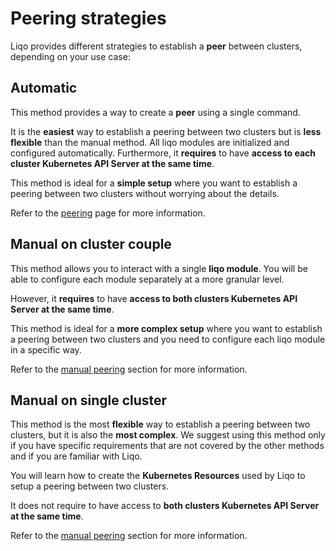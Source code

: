 # Peering strategies

Liqo provides different strategies to establish a **peer** between clusters, depending on your use case:

## Automatic

This method provides a way to create a **peer** using a single command.

It is the **easiest** way to establish a peering between two clusters but is **less flexible** than the manual method.
All liqo modules are initialized and configured automatically.
Furthermore, it **requires** to have **access to each cluster Kubernetes API Server at the same time**.

This method is ideal for a **simple setup** where you want to establish a peering between two clusters without worrying about the details.

Refer to the [peering](/usage/peer) page for more information.

## Manual on cluster couple

This method allows you to interact with a single **liqo module**.
You will be able to configure each module separately at a more granular level.

However, it **requires** to have **access to both clusters Kubernetes API Server at the same time**.

This method is ideal for a **more complex setup** where you want to establish a peering between two clusters and you need to configure each liqo module in a specific way.

Refer to the [manual peering](/advanced/manual-peering) section for more information.

## Manual on single cluster

This method is the most **flexible** way to establish a peering between two clusters, but it is also the **most complex**.
We suggest using this method only if you have specific requirements that are not covered by the other methods and if you are familiar with Liqo.

You will learn how to create the **Kubernetes Resources** used by Liqo to setup a peering between two clusters.

It does not require to have access to **both clusters Kubernetes API Server at the same time**.

Refer to the [manual peering](/advanced/manual-peering) section for more information.
